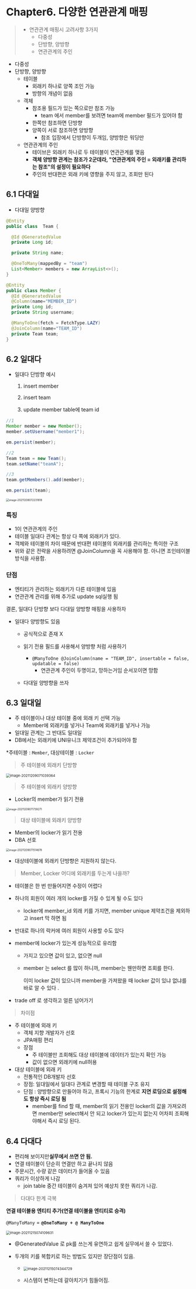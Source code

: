 # Chapter6. 다양한 연관관계 매핑

> - 연관관계 매핑시 고려사항 3가지
>   - 다중성
>   - 단방향, 양방향
>   - 연관관계의 주인



- 다중성
- 단방향, 양방향
  - 테이블
    - 외래키 하나로 양쪽 조인 가능
    - 방향의 개념이 없음
  - 객체
    - 참조용 필드가 있는 쪽으로만 참조 가능
      - team 에서 member를 보려면 team에 member 필드가 있어야 함
    - 한쪽만 참조하면 단방향
    - 양쪽이 서로 참조하면 양방향
      - 참조 입장에서 단방향이 두개임, 양방향은 워딩만 
  - 연관관계의 주인
    - 테이브은 외래키 하나로 두 테이블이 연관관계를 맺음
    - **객체 양방향 관계는 참조가 2군데라, "연관관계의 주인 = 외래키를 관리하는 참조"의 설정이 필요하다**
    - 주인의 반대편은 외래 키에 영향을 주지 않고, 조회만 된다



## 6.1 다대일

- 다대일 양방향

```java
@Entity
public class  Team {

  @Id @GeneratedValue
  private Long id;

  private String name;

  @OneToMany(mappedBy = "team")
  List<Member> members = new ArrayList<>();
}

@Entity
public class Member {
  @Id @GeneratedValue
  @Column(name="MEMBER_ID")
  private Long id;
  private String username;

  @ManyToOne(fetch = FetchType.LAZY)
  @JoinColumn(name="TEAM_ID")
  private Team team;
}
```



## 6.2 일대다

- 일대다 단방향 예시

  1. insert member

  2. insert team

  3. update member table에 team id 

```java
//1
Member member = new Member();
member.setUsername("member1");

em.persist(member);

//2
Team team = new Team();
team.setName("teamA");

//3
team.getMembers().add(member);

em.persist(team);
```

<img src="/Users/sooyoung/dev/jpa-study/Note/05. 다양한 연관관계 매핑/image-20211208072231818.png" alt="image-20211208072231818" style="zoom:50%;" />

### 특징

- 1이 연관관계의 주인 
- 테이블 일대다 관계는 항상 다 쪽에 외래키가 있다. 
- 객체와 테이블의 차이 때문에 반대편 테이블의 외래키를 관리하는 특이한 구조
- 위와 같은 전략을 사용하려면 @JoinColumn을 꼭 사용해야 함. 아니면 조인테이블 방식을 사용함.

### 단점

- 엔티티가 관리하는 외래키가 다른 테이블에 있음
- 연관관계 관리를 위해 추가로 update sql실행 됨

결론, 일대다 단방향 보다 다대일 양방향 매핑을 사용하자



- 일대다 양방향도 있음

  - 공식적으로 존재 X
  - 읽기 전용 필드를 사용해서 양방향 처럼 사용하기 
    - `@ManyToOne @JoinColumn(name = "TEAM_ID", insertable = false, updatable = false)`
      - 연관관계 주인이 두명이고, 망하는거임 순서꼬이면 망함

  - 다대일 양방향을 쓰자

## 6.3 일대일

- 주 테이블이나 대상 테이블 중에 외래 키 선택 가능
  - Member에 외래키를 넣거나 Team에 외래키를 넣거나 가능
- 일대일 관계는 그 반대도 일대일
- DB에서는 외래키에 UNI유니크 제약조건이 추가되어야 함

*주테이블 : `Member`, 대상테이블 : `Locker`

> 주 테이블에 외래키 단방향

<img src="/Users/sooyoung/dev/jpa-study/Note/05. 다양한 연관관계 매핑/image-20211209071039364.png" alt="image-20211209071039364" style="zoom: 67%;" />

> 주 테이블에 외래키 양방향

- Locker의 member가 읽기 전용

<img src="/Users/sooyoung/dev/jpa-study/Note/05. 다양한 연관관계 매핑/image-20211209071739271.png" alt="image-20211209071739271" style="zoom:50%;" />



> 대상 테이블에 외래키 양방향

- Member의 locker가 읽기 전용
- DBA 선호

<img src="/Users/sooyoung/dev/jpa-study/Note/05. 다양한 연관관계 매핑/image-20211209071514678.png" alt="image-20211209071514678" style="zoom: 50%;" />

- 대상테이블에 외래키 단방향은 지원하지 않는다.



>  Member, Locker 어디에 외래키를 두는게 나을까?

- 테이블은 한 번 만들어지면 수정이 어렵다

- 하나의 회원이 여러 개의 locker를 가질 수 있게 될 수도 있다 

  - locker에 member_id 외래 키를 가지면, member unique 제약조건을 제외하고 insert 막 하면 됨

- 반대로 하나의 락커에 여러 회원이 사용할 수도 있다

- member에 locker가 있는게 성능적으로 유리함

  - 가지고 있으면 값이 있고, 없으면 null

  - member 는 select 를 많이 하니까, member는 웬만하면 조회를 한다. 

    이미 locker 값이 있으니까 member을 가져왔을 때 locker 값이 있냐 없냐를 바로 알 수 있다 .

- trade off 로 생각하고 얼른 넘어가기 



> 차이점

- 주 테이블에 외래 키
  - 객체 지향 개발자가 선호
  - JPA매핑 편리
  - 장점
    - 주 테이블만 조회해도 대상 테이블에 데이터가 있는지 확인 가능
    - 값이 없으면 외래키에 null허용
- 대상 테이블에 외래 키
  - 전통적인 DB개발자 선호 
  - 장점: 일대일에서 일대다 관계로 변경할 때 테이블 구조 유지 
  - 단점 : 양방향으로 만들어야 하고, 프록시 기능의 한계로 **지연 로딩으로 설정해도 항상 즉시 로딩 됨**
    - member를 find 할 때, member의 읽기 전용인 locker의 값을 가져오려면 
      member만 select해서 안 되고 locker가 있는지 없는지 어차피 조회해야해서 즉시 로딩 된다.



## 6.4 다대다

- 편리해 보이지만**실무에서 쓰면 안 됨.**
- 연결 테이블이 단순히 연결만 하고 끝나지 않음
- 주문시간, 수량 같은 데이터가 들어올 수 있음
- 쿼리가 이상하게 나감
  - join table 중간 테이블이 숨겨져 있어 예상치 못한 쿼리가 나감.

> 다대다 한계 극복 

**연결 테이블용 엔티티 추가(연결 테이블을 엔티티로 승격)**

`@ManyToMany`  = **`@OneToMany + @ ManyToOne`**

<img src="/Users/sooyoung/dev/jpa-study/Note/05. 다양한 연관관계 매핑/image-20211215074109631.png" alt="image-20211215074109631" style="zoom: 67%;" />

- @GeneratedValue 로 pk를 쓰는게 유연하고 쉽게 실무에서 쓸 수 있었다. 

- 두개의 키를 복합키로 하는 방법도 있지만 장단점이 있음. 

  - <img src="/Users/sooyoung/dev/jpa-study/Note/05. 다양한 연관관계 매핑/image-20211215074344729.png" alt="image-20211215074344729" style="zoom:67%;" />

  - 시스템이 변하는데 갈아치기가 힘들어짐. 

    





